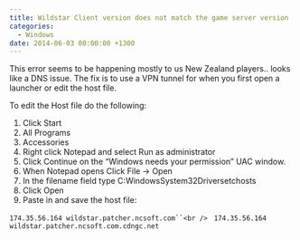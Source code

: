 ```yaml
---
title: Wildstar Client version does not match the game server version
categories:
  - Windows
date: 2014-06-03 00:00:00 +1300
---
```


This error seems to be happening mostly to us New Zealand players.. looks like a DNS issue. The fix is to use a VPN tunnel for when you first open a launcher or edit the host file.

To edit the Host file do the following:

  1. Click Start
  2. All Programs
  3. Accessories
  4. Right click Notepad and select Run as administrator
  5. Click Continue on the &#8220;Windows needs your permission&#8221; UAC window.
  6. When Notepad opens Click File -> Open
  7. In the filename field type C:WindowsSystem32Driversetchosts
  8. Click Open
  9. Paste in and save the host file:

`174.35.56.164 wildstar.patcher.ncsoft.com``<br />
` `174.35.56.164 wildstar.patcher.ncsoft.com.cdngc.net`
